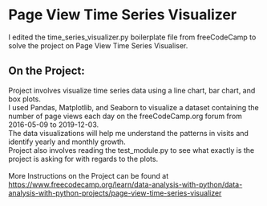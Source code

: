 # Page View Time Series Visualizer

I edited the time_series_visualizer.py boilerplate file from freeCodeCamp to solve the project on Page View Time Series Visualiser.
## On the Project:
Project involves visualize time series data using a line chart, bar chart, and box plots.\
I used Pandas, Matplotlib, and Seaborn to visualize a dataset containing the number of page views each day on the freeCodeCamp.org forum from 2016-05-09 to 2019-12-03. \
The data visualizations will help me understand the patterns in visits and identify yearly and monthly growth.\
Project also involves reading the test_module.py to see what exactly is the project is asking for with regards to the plots.\
\
More Instructions on the Project can be found at https://www.freecodecamp.org/learn/data-analysis-with-python/data-analysis-with-python-projects/page-view-time-series-visualizer
